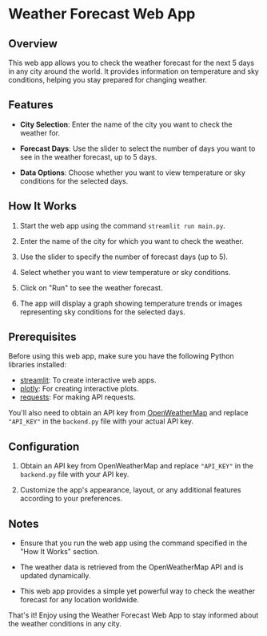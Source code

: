 # Weather Forecast Web App

## Overview

This web app allows you to check the weather forecast for the next 5 days in any city around the world. It provides information on temperature and sky conditions, helping you stay prepared for changing weather.

## Features

- **City Selection**: Enter the name of the city you want to check the weather for.

- **Forecast Days**: Use the slider to select the number of days you want to see in the weather forecast, up to 5 days.

- **Data Options**: Choose whether you want to view temperature or sky conditions for the selected days.

## How It Works

1. Start the web app using the command `streamlit run main.py`.

2. Enter the name of the city for which you want to check the weather.

3. Use the slider to specify the number of forecast days (up to 5).

4. Select whether you want to view temperature or sky conditions.

5. Click on "Run" to see the weather forecast.

6. The app will display a graph showing temperature trends or images representing sky conditions for the selected days.

## Prerequisites

Before using this web app, make sure you have the following Python libraries installed:

- [streamlit](https://streamlit.io/): To create interactive web apps.
- [plotly](https://plotly.com/python/): For creating interactive plots.
- [requests](https://docs.python-requests.org/en/latest/): For making API requests.

You'll also need to obtain an API key from [OpenWeatherMap](https://openweathermap.org/api) and replace `"API_KEY"` in the `backend.py` file with your actual API key.

## Configuration

1. Obtain an API key from OpenWeatherMap and replace `"API_KEY"` in the `backend.py` file with your API key.

2. Customize the app's appearance, layout, or any additional features according to your preferences.

## Notes

- Ensure that you run the web app using the command specified in the "How It Works" section.

- The weather data is retrieved from the OpenWeatherMap API and is updated dynamically.

- This web app provides a simple yet powerful way to check the weather forecast for any location worldwide.

That's it! Enjoy using the Weather Forecast Web App to stay informed about the weather conditions in any city.
